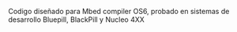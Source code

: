 Codigo diseñado para Mbed compiler OS6, probado en sistemas de desarrollo Bluepill, BlackPill y Nucleo 4XX
